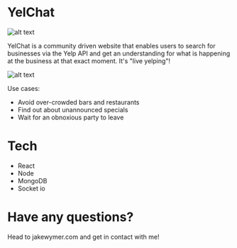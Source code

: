 # YelChat

![alt text](https://s15.postimg.cc/6hnl3hfpn/Screen_Shot_2018-08-03_at_12.10.52_PM.png "Home page screenshot")

YelChat is a community driven website that enables users to search for businesses via the Yelp API and get an understanding for what is happening at the business at that exact moment. It's "live yelping"!

![alt text](https://s19.postimg.cc/emb0d46gj/Screen_Shot_2018-08-03_at_12.14.08_PM.png "Chat screenshot")

Use cases:
  - Avoid over-crowded bars and restaurants
  - Find out about unannounced specials
  - Wait for an obnoxious party to leave

# Tech

  - React
  - Node
  - MongoDB
  - Socket io

# Have any questions?
Head to jakewymer.com and get in contact with me!